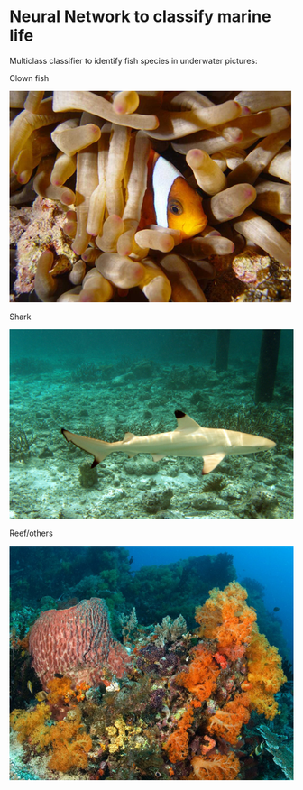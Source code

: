 # Neural Network to classify marine life

Multiclass classifier to identify fish species in underwater pictures:

Clown fish

![alt text](img/clown/clown010.png "Clown Fish")

Shark

![alt tet](img/shark/shark001.png "Shark")

Reef/others

![alt tet](img/reef/reef003.png "Shark")